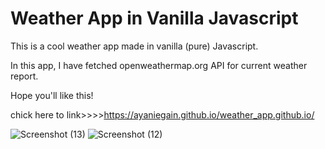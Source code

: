 # Weather App in Vanilla Javascript

This is a cool weather app made in vanilla (pure) Javascript.

In this app, I have fetched openweathermap.org API for current weather report.

Hope you'll like this!


chick here to link>>>>https://ayaniegain.github.io/weather_app.github.io/

![Screenshot (13)](https://user-images.githubusercontent.com/59463533/147187815-1405d929-8d48-46b4-9298-24499e450515.png)
![Screenshot (12)](https://user-images.githubusercontent.com/59463533/147187823-87acbeba-0416-481a-9889-750e227e0004.png)

